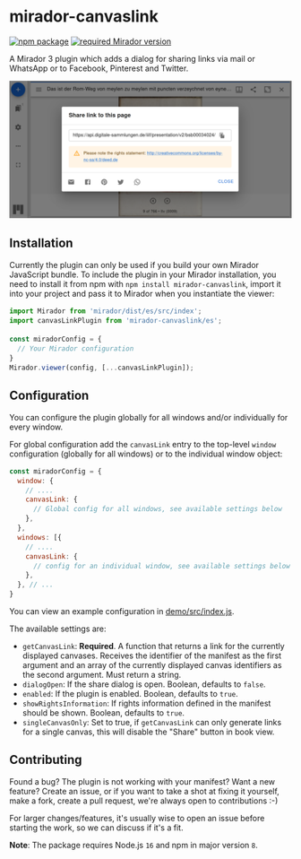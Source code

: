 # mirador-canvaslink

[![npm package][npm-badge]][npm]
[![required Mirador version][mirador-badge]][mirador]

A Mirador 3 plugin which adds a dialog for sharing links via mail or WhatsApp or to Facebook, Pinterest and Twitter.

![Screenshot][screenshot]

## Installation

Currently the plugin can only be used if you build your own Mirador JavaScript bundle.
To include the plugin in your Mirador installation, you need to install it
from npm with `npm install mirador-canvaslink`, import it into your project
and pass it to Mirador when you instantiate the viewer:

```javascript
import Mirador from 'mirador/dist/es/src/index';
import canvasLinkPlugin from 'mirador-canvaslink/es';

const miradorConfig = {
  // Your Mirador configuration
}
Mirador.viewer(config, [...canvasLinkPlugin]);
```

## Configuration

You can configure the plugin globally for all windows and/or individually for
every window.

For global configuration add the `canvasLink` entry to the top-level
`window` configuration (globally for all windows) or to the individual window
object:

```javascript
const miradorConfig = {
  window: {
    // ....
    canvasLink: {
      // Global config for all windows, see available settings below
    },
  },
  windows: [{
    // ....
    canvasLink: {
      // config for an individual window, see available settings below
    },
  }, // ...
}
```

You can view an example configuration in [demo/src/index.js][demo-cfg].

The available settings are:

- `getCanvasLink`: **Required**. A function that returns a link for the currently displayed canvases.
  Receives the identifier of the manifest as the first argument and an array of the currently displayed
  canvas identifiers as the second argument. Must return a string.
- `dialogOpen`: If the share dialog is open. Boolean, defaults to `false`.
- `enabled`: If the plugin is enabled. Boolean, defaults to `true`.
- `showRightsInformation`: If rights information defined in the manifest should be shown. Boolean, defaults to `true`.
- `singleCanvasOnly`: Set to true, if `getCanvasLink` can only generate links for a single canvas, this will
  disable the "Share" button in book view.

## Contributing

Found a bug? The plugin is not working with your manifest? Want a new
feature? Create an issue, or if you want to take a shot at fixing it
yourself, make a fork, create a pull request, we're always open to
contributions :-)

For larger changes/features, it's usually wise to open an issue before
starting the work, so we can discuss if it's a fit.

**Note**: The package requires Node.js `16` and npm in major version `8`.

[demo-cfg]: https://github.com/dbmdz/mirador-canvaslink/blob/main/demo/src/index.js#L5-L38
[mirador]: https://github.com/ProjectMirador/mirador/releases/tag/v3.3.0
[mirador-badge]: https://img.shields.io/badge/Mirador-%E2%89%A53.3.0-blueviolet
[npm]: https://www.npmjs.org/package/mirador-canvaslink
[npm-badge]: https://img.shields.io/npm/v/mirador-canvaslink.png?style=flat-square
[screenshot]: .docassets/screenshot.png
